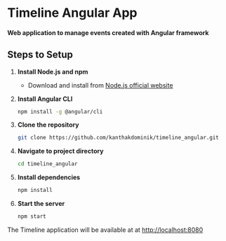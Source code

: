 # Timeline Angular App
#### Web application to manage events created with Angular framework 

## Steps to Setup

1. **Install Node.js and npm**
   - Download and install from [Node.js official website](https://nodejs.org/)

2. **Install Angular CLI**
   ```bash
   npm install -g @angular/cli
   ```

3. **Clone the repository**
   ```bash
   git clone https://github.com/kanthakdominik/timeline_angular.git
   ```

4. **Navigate to project directory**
   ```bash
   cd timeline_angular
   ```

5. **Install dependencies**
   ```bash
   npm install
   ```

6. **Start the server**
   ```bash
   npm start
   ```

The Timeline application will be available at at <http://localhost:8080>
